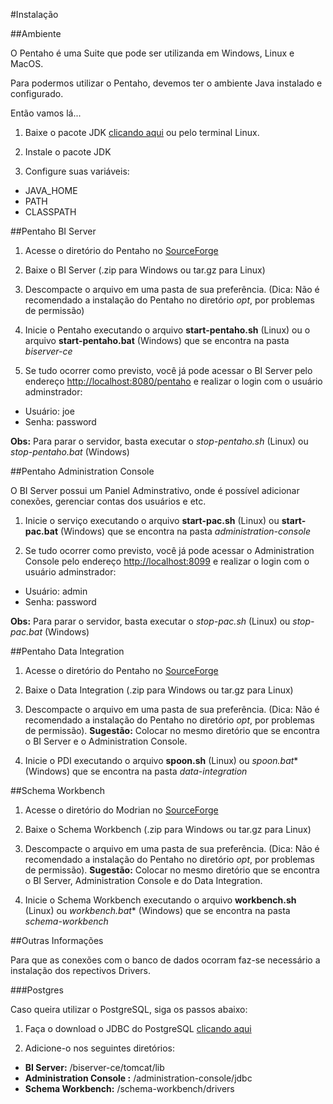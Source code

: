 #Instalação

##Ambiente

O Pentaho é uma Suite que pode ser utilizanda em Windows, Linux e MacOS.

Para podermos utilizar o Pentaho, devemos ter o ambiente Java instalado e configurado. 

Então vamos lá...

1. Baixe o pacote JDK [clicando aqui](http://www.oracle.com/technetwork/pt/java/javase/downloads/index.html) ou pelo terminal Linux.

2. Instale o pacote JDK

3. Configure suas variáveis:
  
  * JAVA_HOME
  * PATH
  * CLASSPATH


##Pentaho BI Server

1. Acesse o diretório do Pentaho no [SourceForge](http://sourceforge.net/projects/pentaho/files/?source=navbar)

2. Baixe o BI Server (.zip para Windows ou tar.gz para Linux)

3. Descompacte o arquivo em uma pasta de sua preferência. (Dica: Não é recomendado a instalação do Pentaho no diretório *opt*, por problemas de permissão)

4. Inicie o Pentaho executando o arquivo **start-pentaho.sh** (Linux) ou o arquivo **start-pentaho.bat** (Windows) que se encontra na pasta *biserver-ce*

5. Se tudo ocorrer como previsto, você já pode acessar o BI Server pelo endereço [http://localhost:8080/pentaho](http://localhost:8080/pentaho) e realizar o login com o usuário adminstrador:

  * Usuário: joe
  * Senha: password

**Obs:** Para parar o servidor, basta executar o *stop-pentaho.sh* (Linux) ou *stop-pentaho.bat* (Windows)


##Pentaho Administration Console

O BI Server possui um Paniel Adminstrativo, onde é possível adicionar conexões, gerenciar contas dos usuários e etc.

1. Inicie o serviço executando o arquivo **start-pac.sh** (Linux)  ou **start-pac.bat** (Windows) que se encontra na pasta *administration-console*

2. Se tudo ocorrer como previsto, você já pode acessar o Administration Console pelo endereço [http://localhost:8099](http://localhost:8099) e realizar o login com o usuário adminstrador:

  * Usuário: admin
  * Senha: password

**Obs:** Para parar o servidor, basta executar o *stop-pac.sh* (Linux) ou *stop-pac.bat* (Windows)


##Pentaho Data Integration

1. Acesse o diretório do Pentaho no [SourceForge](http://sourceforge.net/projects/pentaho/files/?source=navbar)

2. Baixe o Data Integration (.zip para Windows ou tar.gz para Linux)

3. Descompacte o arquivo em uma pasta de sua preferência. (Dica: Não é recomendado a instalação do Pentaho no diretório *opt*, por problemas de permissão). **Sugestão:** Colocar no mesmo diretório que se encontra o BI Server e o Administration Console.

4. Inicie o PDI executando o arquivo **spoon.sh** (Linux) ou *spoon.bat** (Windows) que se encontra na pasta *data-integration*


##Schema Workbench

1. Acesse o diretório do Modrian no [SourceForge](http://sourceforge.net/projects/mondrian/files/?source=navbar)

2. Baixe o Schema Workbench (.zip para Windows ou tar.gz para Linux)

3. Descompacte o arquivo em uma pasta de sua preferência. (Dica: Não é recomendado a instalação do Pentaho no diretório *opt*, por problemas de permissão). **Sugestão:** Colocar no mesmo diretório que se encontra o BI Server, Administration Console e do Data Integration.

4. Inicie o Schema Workbench executando o arquivo **workbench.sh** (Linux) ou *workbench.bat** (Windows) que se encontra na pasta *schema-workbench*



##Outras Informações

Para que as conexões com o banco de dados ocorram faz-se necessário a instalação dos repectivos Drivers.


###Postgres

Caso queira utilizar o PostgreSQL, siga os passos abaixo:

1. Faça o download o JDBC do PostgreSQL [clicando aqui](http://jdbc.postgresql.org/)

2. Adicione-o nos seguintes diretórios:

  - **BI Server:** /biserver-ce/tomcat/lib
  - **Administration Console :** /administration-console/jdbc
  - **Schema Workbench:** /schema-workbench/drivers

